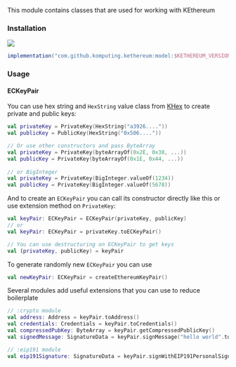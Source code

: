 This module contains classes that are used for working with KEthereum

### Installation
[![](https://jitpack.io/v/komputing/kethereum.svg)](https://jitpack.io/#komputing/kethereum)
```groovy
implementation("com.github.komputing.kethereum:model:$KETHEREUM_VERSION")
```


### Usage
#### ECKeyPair
You can use hex string and `HexString` value class from [KHex](https://github.com/komputing/KHex) to create private and public keys:
```kotlin
val privateKey = PrivateKey(HexString("a3926...."))
val publicKey = PublicKey(HexString("0x506...."))

// Or use other constructors and pass ByteArray
val privateKey = PrivateKey(byteArrayOf(0x2E, 0x38, ...))
val publicKey = PrivateKey(byteArrayOf(0x1E, 0x44, ...))
        
// or BigInteger
val privateKey = PrivateKey(BigInteger.valueOf(1234))
val publicKey = PrivateKey(BigInteger.valueOf(5678))
```

And to create an `ECKeyPair` you can call its constructor directly like this
or use extension method on `PrivateKey`:
```kotlin
val keyPair: ECKeyPair = ECKeyPair(privateKey, publicKey)
// or
val keyPair: ECKeyPair = privateKey.toECKeyPair()

// You can use destructuring on ECKeyPair to get keys
val (privateKey, publicKey) = keyPair
```
To generate randomly new `ECKeyPair` you can use
```kotlin
val newKeyPair: ECKeyPair = createEthereumKeyPair()
```

Several modules add useful extensions that you can use to reduce boilerplate
```kotlin
// :crypto module
val address: Address = keyPair.toAddress()
val credentials: Credentials = keyPair.toCredentials()
val compressedPubKey: ByteArray = keyPair.getCompressedPublicKey()
val signedMessage: SignatureData = keyPair.signMessage("hello world".toByteArray()) 

// :eip191 module
val eip191Signature: SignatureData = keyPair.signWithEIP191PersonalSign("hello world".toByteArray())
```
